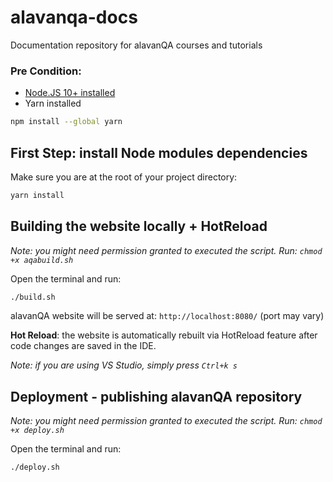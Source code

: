 # alavanqa-docs
Documentation repository for alavanQA courses and tutorials

### Pre Condition: 
- [Node.JS 10+ installed](https://nodejs.org/en/download/)
- Yarn installed
```bash
npm install --global yarn
```  


## First Step: install Node modules dependencies

Make sure you are at the root of your project directory:
```bash
yarn install
```

## Building the website locally + HotReload

_Note: you might need permission granted to executed the script. Run: `chmod +x aqabuild.sh`_

Open the terminal and run: 

```bash
./build.sh
```

alavanQA website will be served at: `http://localhost:8080/` (port may vary)

**Hot Reload**: the website is automatically rebuilt via HotReload feature after code changes are saved in the IDE.

_Note: if you are using VS Studio, simply press `Ctrl+k s`_


## Deployment - publishing alavanQA repository

_Note: you might need permission granted to executed the script. Run: `chmod +x deploy.sh`_

Open the terminal and run:

```bash
./deploy.sh
```